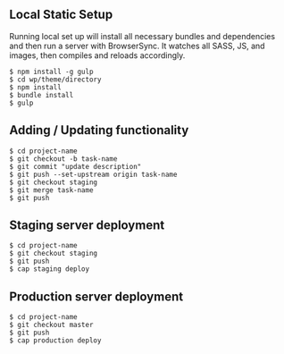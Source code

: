 ## Local Static Setup
Running local set up will install all necessary bundles and dependencies and then run a server with BrowserSync. It watches all SASS, JS, and images, then compiles and reloads accordingly.
    
    $ npm install -g gulp
    $ cd wp/theme/directory
    $ npm install
    $ bundle install
    $ gulp

## Adding / Updating functionality
	$ cd project-name
	$ git checkout -b task-name
	$ git commit "update description"
	$ git push --set-upstream origin task-name
	$ git checkout staging
	$ git merge task-name
	$ git push

## Staging server deployment
	$ cd project-name
	$ git checkout staging
	$ git push
	$ cap staging deploy

## Production server deployment
	$ cd project-name
	$ git checkout master
	$ git push
	$ cap production deploy